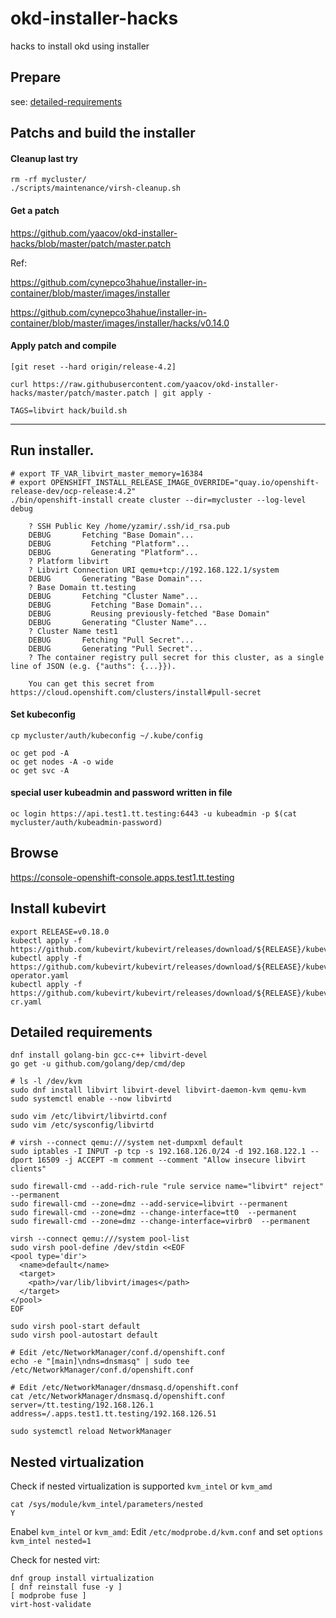 # okd-installer-hacks
hacks to install okd using installer

## Prepare

see: [detailed-requirements](#detailed-requirements)

## Patchs and build the installer

#### Cleanup last try
```
rm -rf mycluster/
./scripts/maintenance/virsh-cleanup.sh
```

#### Get a patch

https://github.com/yaacov/okd-installer-hacks/blob/master/patch/master.patch

Ref:

https://github.com/cynepco3hahue/installer-in-container/blob/master/images/installer

https://github.com/cynepco3hahue/installer-in-container/blob/master/images/installer/hacks/v0.14.0

#### Apply patch and compile
```
[git reset --hard origin/release-4.2]

curl https://raw.githubusercontent.com/yaacov/okd-installer-hacks/master/patch/master.patch | git apply -

TAGS=libvirt hack/build.sh
```
-------------------------------------------

## Run installer.
```
# export TF_VAR_libvirt_master_memory=16384
# export OPENSHIFT_INSTALL_RELEASE_IMAGE_OVERRIDE="quay.io/openshift-release-dev/ocp-release:4.2"
./bin/openshift-install create cluster --dir=mycluster --log-level debug

	? SSH Public Key /home/yzamir/.ssh/id_rsa.pub
	DEBUG       Fetching "Base Domain"...              
	DEBUG         Fetching "Platform"...               
	DEBUG         Generating "Platform"...             
	? Platform libvirt
	? Libvirt Connection URI qemu+tcp://192.168.122.1/system
	DEBUG       Generating "Base Domain"...            
	? Base Domain tt.testing
	DEBUG       Fetching "Cluster Name"...             
	DEBUG         Fetching "Base Domain"...            
	DEBUG         Reusing previously-fetched "Base Domain" 
	DEBUG       Generating "Cluster Name"...           
	? Cluster Name test1
	DEBUG       Fetching "Pull Secret"...              
	DEBUG       Generating "Pull Secret"...            
	? The container registry pull secret for this cluster, as a single line of JSON (e.g. {"auths": {...}}).

	You can get this secret from https://cloud.openshift.com/clusters/install#pull-secret
```

#### Set kubeconfig
```
cp mycluster/auth/kubeconfig ~/.kube/config

oc get pod -A
oc get nodes -A -o wide
oc get svc -A
```

#### special user kubeadmin and password written in file
```
oc login https://api.test1.tt.testing:6443 -u kubeadmin -p $(cat mycluster/auth/kubeadmin-password)
```

## Browse
https://console-openshift-console.apps.test1.tt.testing

## Install kubevirt
```
export RELEASE=v0.18.0
kubectl apply -f https://github.com/kubevirt/kubevirt/releases/download/${RELEASE}/kubevirt.yaml
kubectl apply -f https://github.com/kubevirt/kubevirt/releases/download/${RELEASE}/kubevirt-operator.yaml
kubectl apply -f https://github.com/kubevirt/kubevirt/releases/download/${RELEASE}/kubevirt-cr.yaml

```

## Detailed requirements
```
dnf install golang-bin gcc-c++ libvirt-devel
go get -u github.com/golang/dep/cmd/dep

# ls -l /dev/kvm 
sudo dnf install libvirt libvirt-devel libvirt-daemon-kvm qemu-kvm
sudo systemctl enable --now libvirtd

sudo vim /etc/libvirt/libvirtd.conf
sudo vim /etc/sysconfig/libvirtd

# virsh --connect qemu:///system net-dumpxml default
sudo iptables -I INPUT -p tcp -s 192.168.126.0/24 -d 192.168.122.1 --dport 16509 -j ACCEPT -m comment --comment "Allow insecure libvirt clients"
   
sudo firewall-cmd --add-rich-rule "rule service name="libvirt" reject" --permanent
sudo firewall-cmd --zone=dmz --add-service=libvirt --permanent
sudo firewall-cmd --zone=dmz --change-interface=tt0  --permanent
sudo firewall-cmd --zone=dmz --change-interface=virbr0  --permanent

virsh --connect qemu:///system pool-list
sudo virsh pool-define /dev/stdin <<EOF
<pool type='dir'>
  <name>default</name>
  <target>
    <path>/var/lib/libvirt/images</path>
  </target>
</pool>
EOF

sudo virsh pool-start default
sudo virsh pool-autostart default

# Edit /etc/NetworkManager/conf.d/openshift.conf
echo -e "[main]\ndns=dnsmasq" | sudo tee /etc/NetworkManager/conf.d/openshift.conf

# Edit /etc/NetworkManager/dnsmasq.d/openshift.conf 
cat /etc/NetworkManager/dnsmasq.d/openshift.conf 
server=/tt.testing/192.168.126.1
address=/.apps.test1.tt.testing/192.168.126.51

sudo systemctl reload NetworkManager

```

## Nested virtualization
Check if nested virtualization is supported `kvm_intel` or `kvm_amd`
```
cat /sys/module/kvm_intel/parameters/nested
Y
```

Enabel `kvm_intel` or `kvm_amd`:
Edit `/etc/modprobe.d/kvm.conf` and set `options kvm_intel nested=1`

Check for nested virt:
```
dnf group install virtualization
[ dnf reinstall fuse -y ]
[ modprobe fuse ]
virt-host-validate
```
